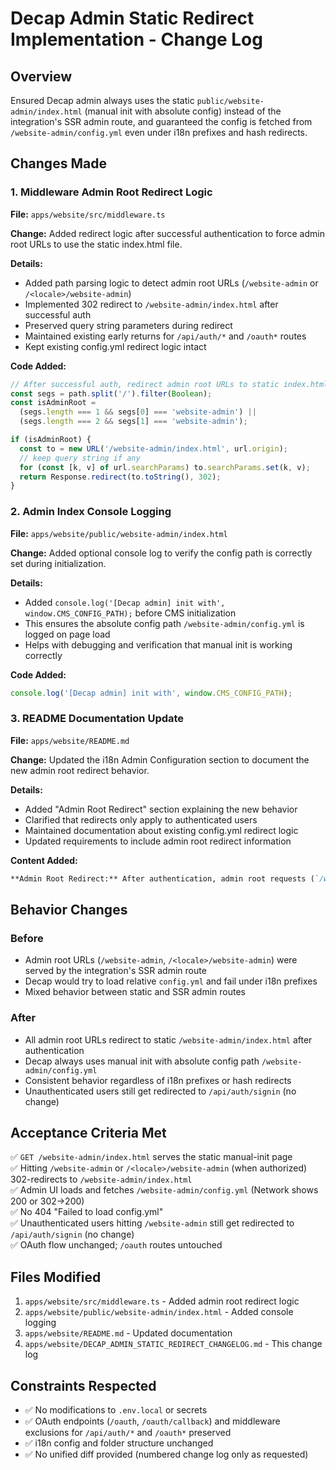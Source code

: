 # Decap Admin Static Redirect Implementation - Change Log

## Overview
Ensured Decap admin always uses the static `public/website-admin/index.html` (manual init with absolute config) instead of the integration's SSR admin route, and guaranteed the config is fetched from `/website-admin/config.yml` even under i18n prefixes and hash redirects.

## Changes Made

### 1. Middleware Admin Root Redirect Logic
**File:** `apps/website/src/middleware.ts`

**Change:** Added redirect logic after successful authentication to force admin root URLs to use the static index.html file.

**Details:**
- Added path parsing logic to detect admin root URLs (`/website-admin` or `/<locale>/website-admin`)
- Implemented 302 redirect to `/website-admin/index.html` after successful auth
- Preserved query string parameters during redirect
- Maintained existing early returns for `/api/auth/*` and `/oauth*` routes
- Kept existing config.yml redirect logic intact

**Code Added:**
```typescript
// After successful auth, redirect admin root URLs to static index.html
const segs = path.split('/').filter(Boolean);
const isAdminRoot =
  (segs.length === 1 && segs[0] === 'website-admin') ||
  (segs.length === 2 && segs[1] === 'website-admin');

if (isAdminRoot) {
  const to = new URL('/website-admin/index.html', url.origin);
  // keep query string if any
  for (const [k, v] of url.searchParams) to.searchParams.set(k, v);
  return Response.redirect(to.toString(), 302);
}
```

### 2. Admin Index Console Logging
**File:** `apps/website/public/website-admin/index.html`

**Change:** Added optional console log to verify the config path is correctly set during initialization.

**Details:**
- Added `console.log('[Decap admin] init with', window.CMS_CONFIG_PATH);` before CMS initialization
- This ensures the absolute config path `/website-admin/config.yml` is logged on page load
- Helps with debugging and verification that manual init is working correctly

**Code Added:**
```javascript
console.log('[Decap admin] init with', window.CMS_CONFIG_PATH);
```

### 3. README Documentation Update
**File:** `apps/website/README.md`

**Change:** Updated the i18n Admin Configuration section to document the new admin root redirect behavior.

**Details:**
- Added "Admin Root Redirect" section explaining the new behavior
- Clarified that redirects only apply to authenticated users
- Maintained documentation about existing config.yml redirect logic
- Updated requirements to include admin root redirect information

**Content Added:**
```markdown
**Admin Root Redirect:** After authentication, admin root requests (`/website-admin` or `/<locale>/website-admin`) are redirected to the static `/website-admin/index.html` file to ensure Decap always uses the manual-init configuration instead of the integration's SSR admin route.
```

## Behavior Changes

### Before
- Admin root URLs (`/website-admin`, `/<locale>/website-admin`) were served by the integration's SSR admin route
- Decap would try to load relative `config.yml` and fail under i18n prefixes
- Mixed behavior between static and SSR admin routes

### After
- All admin root URLs redirect to static `/website-admin/index.html` after authentication
- Decap always uses manual init with absolute config path `/website-admin/config.yml`
- Consistent behavior regardless of i18n prefixes or hash redirects
- Unauthenticated users still get redirected to `/api/auth/signin` (no change)

## Acceptance Criteria Met

✅ `GET /website-admin/index.html` serves the static manual-init page  
✅ Hitting `/website-admin` or `/<locale>/website-admin` (when authorized) 302-redirects to `/website-admin/index.html`  
✅ Admin UI loads and fetches `/website-admin/config.yml` (Network shows 200 or 302→200)  
✅ No 404 "Failed to load config.yml"  
✅ Unauthenticated users hitting `/website-admin` still get redirected to `/api/auth/signin` (no change)  
✅ OAuth flow unchanged; `/oauth` routes untouched  

## Files Modified

1. `apps/website/src/middleware.ts` - Added admin root redirect logic
2. `apps/website/public/website-admin/index.html` - Added console logging
3. `apps/website/README.md` - Updated documentation
4. `apps/website/DECAP_ADMIN_STATIC_REDIRECT_CHANGELOG.md` - This change log

## Constraints Respected

- ✅ No modifications to `.env.local` or secrets
- ✅ OAuth endpoints (`/oauth`, `/oauth/callback`) and middleware exclusions for `/api/auth/*` and `/oauth*` preserved
- ✅ i18n config and folder structure unchanged
- ✅ No unified diff provided (numbered change log only as requested)
